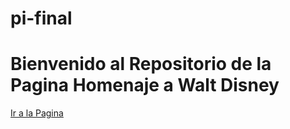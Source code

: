 # pi-final

<h1> Bienvenido al Repositorio de la Pagina Homenaje a Walt Disney</h1>

<a href="https://waltdisneyfinal.netlify.app/index.html" target=_blank> Ir a la Pagina</a>
